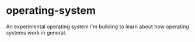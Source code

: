 # operating-system
An experimental operating system I'm building to learn about how operating systems work in general.
